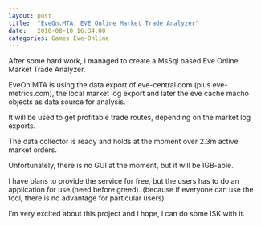 ```yaml
---
layout: post
title:  "EveOn.MTA: EVE Online Market Trade Analyzer"
date:   2010-08-10 16:34:00
categories: Games Eve-Online
---
```


After some hard work, i managed to create a MsSql based Eve Online Market Trade Analyzer.

EveOn.MTA is using the data export of eve-central.com (plus eve-metrics.com), the local market log export and later the eve cache macho objects as data source for analysis.

It will be used to get profitable trade routes, depending on the market log exports.

The data collector is ready and holds at the moment over 2.3m active market orders.

Unfortunately, there is no GUI at the moment, but it will be IGB-able.

I have plans to provide the service for free, but the users has to do an application for use (need before greed).
(because if everyone can use the tool, there is no advantage for particular users)

I’m very excited about this project and i hope, i can do some ISK with it.